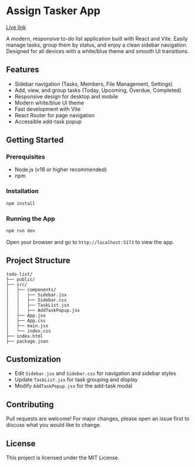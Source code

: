 # Assign Tasker App
[Live link](https://react-todo-build.netlify.app/)


A modern, responsive to-do list application built with React and Vite. Easily manage tasks, group them by status, and enjoy a clean sidebar navigation. Designed for all devices with a white/blue theme and smooth UI transitions.

## Features

- Sidebar navigation (Tasks, Members, File Management, Settings)
- Add, view, and group tasks (Today, Upcoming, Overdue, Completed)
- Responsive design for desktop and mobile
- Modern white/blue UI theme
- Fast development with Vite
- React Router for page navigation
- Accessible add-task popup

## Getting Started

### Prerequisites

- Node.js (v18 or higher recommended)
- npm

### Installation

```bash
npm install
```

### Running the App

```bash
npm run dev
```

Open your browser and go to `http://localhost:5173` to view the app.

## Project Structure

```
todo-list/
├── public/
├── src/
│   ├── components/
│   │   ├── Sidebar.jsx
│   │   ├── Sidebar.css
│   │   ├── TaskList.jsx
│   │   ├── AddTaskPopup.jsx
│   ├── App.jsx
│   ├── App.css
│   ├── main.jsx
│   └── index.css
├── index.html
├── package.json

```

## Customization

- Edit `Sidebar.jsx` and `Sidebar.css` for navigation and sidebar styles
- Update `TaskList.jsx` for task grouping and display
- Modify `AddTaskPopup.jsx` for the add-task modal

## Contributing

Pull requests are welcome! For major changes, please open an issue first to discuss what you would like to change.

## License

This project is licensed under the MIT License.
